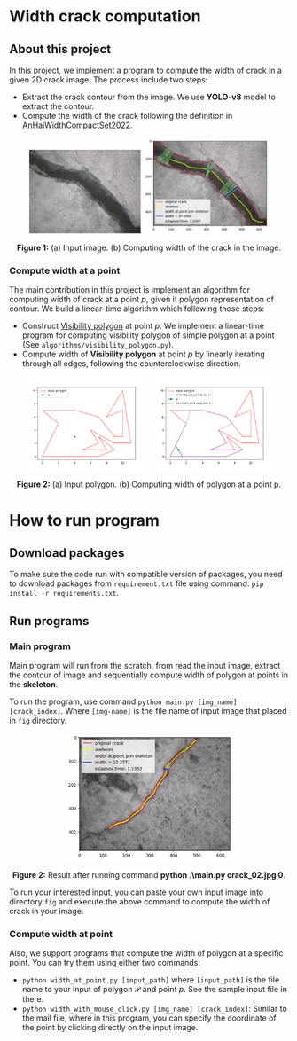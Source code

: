 # Width crack computation
## About this project
In this project, we implement a program to compute the width of crack in a given 2D crack image. The process include two steps:
- Extract the crack contour from the image. We use **YOLO-v8** model to extract the contour.
- Compute the width of the crack following the definition in [AnHaiWidthCompactSet2022](https://imacs.hcmut.edu.vn/prePrint/637656eabc980f2641531285_IMACS-2022-01-crack-width-20221119.pdf).

<div style="text-align: center; ">
    <img src="fig/crack_06.jpg" alt="Screenshot" width="40%"/>
    <img src="output/crack_06_accuracy.png" alt="Screenshot" width="45%">
</div>
<div style="text-align: center; ">
    <p><strong>Figure 1:</strong> (a) Input image. (b) Computing width of the crack in the image.</p>
</div>

### Compute width at a point
The main contribution in this project is implement an algorithm for computing width of crack at a point $p$, given it polygon representation of contour. We build a linear-time algorithm which following those steps:
- Construct [Visibility polygon](https://en.wikipedia.org/wiki/Visibility_polygon) at point $p$. We implement a linear-time program for computing visibility polygon of simple polygon at a point (See `algorithms/visibility_polygon.py`).
- Compute width of **Visibility polygon** at point $p$ by linearly iterating through all edges, following the counterclockwise direction.

<div style="text-align: center; ">
    <img src="fig/polygon_1.png" alt="Screenshot" width="45%"/>
    <img src="output/polygon_1_width.png" alt="Screenshot" width="45%">
</div>
<div style="text-align: center; ">
    <p><strong>Figure 2:</strong> (a) Input polygon. (b) Computing width of polygon at a point p.</p>
</div>

# How to run program 
## Download packages
To make sure the code run with compatible version of packages, you need to download packages from `requirement.txt` file using command: `pip install -r requirements.txt`.

## Run programs
### Main program
Main program will run from the scratch, from read the input image, extract the contour of image and sequentially compute width of polygon at points in the **skeleton**.

To run the program, use command `python main.py [img_name] [crack_index]`. Where `[img-name]` is the file name of input image that placed in `fig` directory.

<div style="text-align: center; ">
    <img src="output/crack_02_accuracy.png" alt="crack_02_accuracy" width="60%">
</div>
<div style="text-align: center; ">
    <p><strong>Figure 2:</strong> Result after running command <strong>python .\main.py crack_02.jpg 0</strong>.</p>
</div>

To run your interested input, you can paste your own input image into directory `fig` and execute the above command to compute the width of crack in your image.

### Compute width at point
Also, we support programs that compute the width of polygon at a specific point. You can try them using either two commands:
- `python width_at_point.py [input_path]` where `[input_path]` is the file name to your input of polygon $\mathcal{P}$ and point $p$. See the sample input file in there.
- `python width_with_mouse_click.py [img_name] [crack_index]`: Similar to the mail file, where in this program, you can specify the coordinate of the point by clicking directly on the input image.